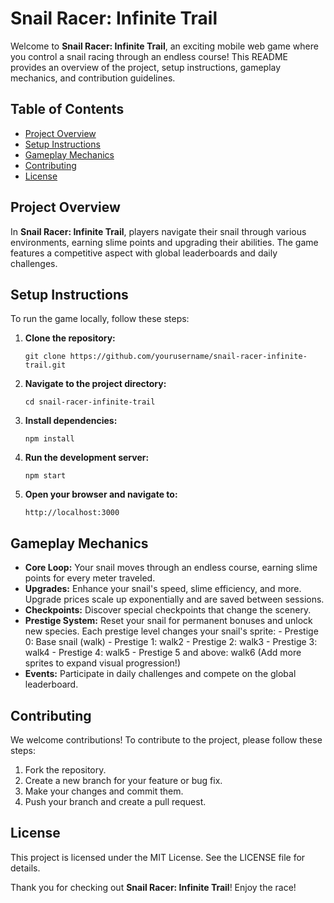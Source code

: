 # Snail Racer: Infinite Trail

Welcome to **Snail Racer: Infinite Trail**, an exciting mobile web game where you control a snail racing through an endless course! This README provides an overview of the project, setup instructions, gameplay mechanics, and contribution guidelines.

## Table of Contents
- [Project Overview](#project-overview)
- [Setup Instructions](#setup-instructions)
- [Gameplay Mechanics](#gameplay-mechanics)
- [Contributing](#contributing)
- [License](#license)

## Project Overview
In **Snail Racer: Infinite Trail**, players navigate their snail through various environments, earning slime points and upgrading their abilities. The game features a competitive aspect with global leaderboards and daily challenges.

## Setup Instructions
To run the game locally, follow these steps:

1. **Clone the repository:**
   ```
   git clone https://github.com/yourusername/snail-racer-infinite-trail.git
   ```

2. **Navigate to the project directory:**
   ```
   cd snail-racer-infinite-trail
   ```

3. **Install dependencies:**
   ```
   npm install
   ```

4. **Run the development server:**
   ```
   npm start
   ```

5. **Open your browser and navigate to:**
   ```
   http://localhost:3000
   ```

## Gameplay Mechanics

- **Core Loop:** Your snail moves through an endless course, earning slime points for every meter traveled.
- **Upgrades:** Enhance your snail's speed, slime efficiency, and more. Upgrade prices scale up exponentially and are saved between sessions.
- **Checkpoints:** Discover special checkpoints that change the scenery.
- **Prestige System:** Reset your snail for permanent bonuses and unlock new species. Each prestige level changes your snail's sprite:
      - Prestige 0: Base snail (walk)
      - Prestige 1: walk2
      - Prestige 2: walk3
      - Prestige 3: walk4
      - Prestige 4: walk5
      - Prestige 5 and above: walk6
   (Add more sprites to expand visual progression!)
- **Events:** Participate in daily challenges and compete on the global leaderboard.

## Contributing
We welcome contributions! To contribute to the project, please follow these steps:

1. Fork the repository.
2. Create a new branch for your feature or bug fix.
3. Make your changes and commit them.
4. Push your branch and create a pull request.

## License
This project is licensed under the MIT License. See the LICENSE file for details. 

Thank you for checking out **Snail Racer: Infinite Trail**! Enjoy the race!
